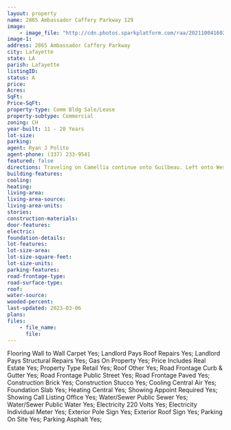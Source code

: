 ```yaml
---
layout: property
name: 2865 Ambassador Caffery Parkway 129
image:
    - image_file: "http://cdn.photos.sparkplatform.com/raa/20211004160224325966000000.jpg"
image-1:
address: 2865 Ambassador Caffery Parkway
city: Lafayette
state: LA
parish: Lafayette
listingID: 
status: A
price: 
Acres: 
SqFt: 
Price-SqFt: 
property-type: Comm Bldg Sale/Lease
property-subtype: Commercial
zoning: CH
year-built: 11 - 20 Years
lot-size: 
parking: 
agent: Ryan J Polito
agent-phone: (337) 233-9541
featured: false
directions: Traveling on Camellia continue onto Guilbeau. Left onto West Congress Ambassador Plaza will be on your right. Located on the corner of W Congress and Ambassador Caffery
building-features: 
cooling: 
heating: 
living-area: 
living-area-source: 
living-area-units: 
stories: 
construction-materials: 
door-features: 
electric: 
foundation-details: 
lot-features: 
lot-size-area: 
lot-size-square-feet: 
lot-size-units: 
parking-features: 
road-frontage-type: 
road-surface-type: 
roof: 
water-source: 
wooded-percent: 
last-updated: 2023-03-06
plans: 
files:
    - file_name:
      file:
---
```

Flooring	Wall to Wall Carpet	Yes;
Landlord Pays	Roof Repairs	Yes;
Landlord Pays	Structural Repairs	Yes;
Gas	On Property	Yes;
Price Includes	Real Estate	Yes;
Property Type	Retail	Yes;
Roof	Other	Yes;
Road Frontage	Curb & Gutter	Yes;
Road Frontage	Public Street	Yes;
Road Frontage	Paved	Yes;
Construction	Brick	Yes;
Construction	Stucco	Yes;
Cooling	Central Air	Yes;
Foundation	Slab	Yes;
Heating	Central	Yes;
Showing	Appoint Required	Yes;
Showing	Call Listing Office	Yes;
Water/Sewer	Public Sewer	Yes;
Water/Sewer	Public Water	Yes;
Electricity	220 Volts	Yes;
Electricity	Individual Meter	Yes;
Exterior	Pole Sign	Yes;
Exterior	Roof Sign	Yes;
Parking	On Site	Yes;
Parking	Asphalt	Yes;


